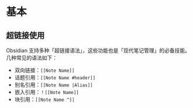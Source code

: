 
# 基本

## 超链接使用

Obsidian 支持多种「超链接语法」，这些功能也是「现代笔记管理」的必备技能。几种常见的语法如下：

-   双向链接：`[[Note Name]]`
-   话题引用：`[[Note Name #header]]`
-   别名引用：`[[Note Name |Alias]]`
-   嵌入引用：`！[[Note Name]]`
-   块引用：`[[Note Name ^]]`

